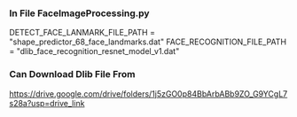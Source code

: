 ### In File FaceImageProcessing.py

DETECT_FACE_LANMARK_FILE_PATH = "shape_predictor_68_face_landmarks.dat"
FACE_RECOGNITION_FILE_PATH    = "dlib_face_recognition_resnet_model_v1.dat"

### Can Download Dlib File From

https://drive.google.com/drive/folders/1j5zGO0p84BbArbABb9ZO_G9YCgL7s28a?usp=drive_link

